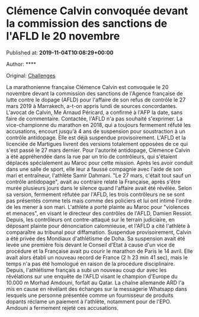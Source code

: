 
# Clémence Calvin convoquée devant la commission des sanctions de l'AFLD le 20 novembre

Published at: **2019-11-04T10:08:29+00:00**

Author: ****

Original: [Challenges](https://www.challenges.fr/sport/clemence-calvin-convoquee-devant-la-commission-des-sanctions-de-l-afld-le-20-novembre_683058)

La marathonienne française Clémence Calvin est convoquée le 20 novembre devant la commission des sanctions de l'Agence française de lutte contre le dopage (AFLD) pour l'affaire de son refus de contrôle le 27 mars 2019 à Marrakech, a-t-on appris lundi de sources concordantes.
L'avocat de Calvin, Me Arnaud Péricard, a confirmé à l'AFP la date, sans faire de commentaire. Contactée, l'AFLD n'a pas souhaité s'exprimer.
La vice-championne du marathon en 2018, qui a toujours fermement réfuté les accusations, encourt jusqu'à 4 ans de suspension pour soustraction à un contrôle antidopage. Elle est déjà suspendue provisoirement.
L'AFLD et la licenciée de Martigues livrent des versions totalement opposées de ce qui s'est passé le 27 mars dernier. Pour l'autorité antidopage, Clémence Calvin a été appréhendée dans la rue par un trio de contrôleurs, qui s'étaient déplacés spécialement au Maroc pour cette mission. Après les avoir conduit dans une salle de sport, elle leur a faussé compagnie avec l'aide de son mari et entraîneur, l'athlète Samir Dahmani.
"Le 27 mars, c'était tout sauf un contrôle antidopage", avait au contraire relaté la Française, après s'être murée plusieurs jours dans le silence quand l'affaire avait été révélée. Selon sa version, fermement réfutée par l'AFLD, les trois contrôleurs ne se sont pas présentés comme tels mais comme des policiers et lui ont intimé l'ordre de les mener à son mari. L'athlète a porté plainte au Maroc pour "violences et menaces", en visant le directeur des contrôles de l'AFLD, Damien Ressiot.
Depuis, les contrôleurs ont contre-attaqué sur le terrain judiciaire, en déposant plainte pour dénonciation calomnieuse, et l'AFLD a cité l'athlète à comparaître au tribunal pour diffamation.
Suspendue provisoirement, Calvin a été privée des Mondiaux d'athlétisme de Doha. Sa suspension avait été levée une première fois devant le Conseil d'Etat à cause d'un vice de procédure et la Française avait pu courir le marathon de Paris le 14 avril. Elle avait alors établi un nouveau record de France (2 h 23 min 41 sec), mais le temps n'a pas été homologué en raison de la procédure disciplinaire.
Depuis, l'athlétisme français a subi un nouveau coup dur avec les révélations sur une enquête de l'AFLD visant le champion d'Europe du 10.000 m Morhad Amdouni, forfait au Qatar.
La chaîne allemande ARD l'a mis en cause en révélant des échanges sur la messagerie Whatsapp dans lesquels une personne présentée comme un fournisseur de produits dopants réclame un paiement à l'athlète, notamment pour de l'EPO.
Amdouni a fermement rejeté ces accusations.
